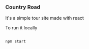 ### Country Road
 It's a simple tour site made with react 

To run it locally 

 ```js

 npm start

 ```

